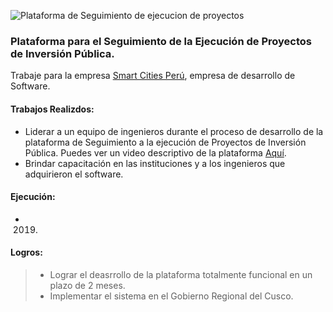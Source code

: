 ![Plataforma de Seguimiento de ejecucion de proyectos](/portfolio/images/works/work2_spip_opt.png)

### Plataforma para el Seguimiento de la Ejecución de Proyectos de Inversión Pública.

Trabaje para la empresa  <a href="https://smartcitiesperu.com/" target="_blank"> Smart Cities Perú</a>, empresa de desarrollo de Software.


#### Trabajos Realizdos:
  -  Liderar a un equipo de ingenieros durante el proceso de desarrollo de la plataforma de Seguimiento a la ejecución de Proyectos de Inversión Pública. Puedes ver un video descriptivo de la plataforma <a href="https://www.youtube.com/watch?v=xdCUPjmV7dY" target="_blank"> Aquí</a>.
  -  Brindar capacitación en las instituciones y a los ingenieros que adquirieron el software.

#### Ejecución:
-  2019.

#### Logros:

> -  Lograr el deasrrollo de la plataforma totalmente funcional en un plazo de 2 meses. 
> -  Implementar el sistema en el Gobierno Regional del Cusco.



